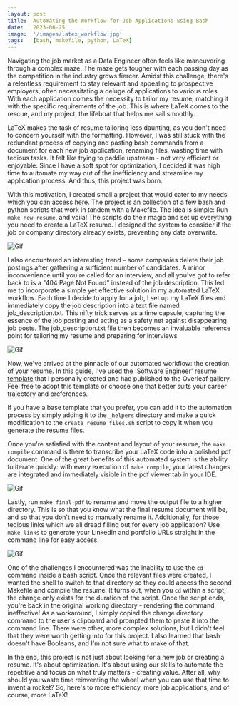```yaml
---
layout: post
title:  Automating the Workflow for Job Applications using Bash
date:   2023-06-25
image:  '/images/latex_workflow.jpg'
tags:   [bash, makefile, python, LaTeX]
---
```


Navigating the job market as a Data Engineer often feels like maneuvering through a complex maze. The maze gets tougher with each passing day as the competition in the industry grows fiercer. Amidst this challenge, there's a relentless requirement to stay relevant and appealing to prospective employers, often necessitating a deluge of applications to various roles. With each application comes the necessity to tailor my resume, matching it with the specific requirements of the job. This is where LaTeX comes to the rescue, and my project, the lifeboat that helps me sail smoothly.

LaTeX makes the task of resume tailoring less daunting, as you don't need to concern yourself with the formatting. However, I was still stuck with the redundant process of copying and pasting bash commands from a document for each new job application, renaming files, wasting time with tedious tasks. It felt like trying to paddle upstream - not very efficient or enjoyable. Since I have a soft spot for optimization, I decided it was high time to automate my way out of the inefficiency and streamline my application process. And thus, this project was born.

With this motivation, I created small a project that would cater to my needs, which you can access [here](https://github.com/oresttokovenko/latex-resume-workflow). The project is an collection of a few bash and python scripts that work in tandem with a Makefile. The idea is simple: Run `make new-resume`, and voila! The scripts do their magic and set up everything you need to create a LaTeX resume. I designed the system to consider if the job or company directory already exists, preventing any data overwrite.

![Gif]({{site.baseurl}}/images/latex_workflow_pt1.gif)

I also encountered an interesting trend – some companies delete their job postings after gathering a sufficient number of candidates. A minor inconvenience until you're called for an interview, and all you've got to refer back to is a "404 Page Not Found" instead of the job description. This led me to incorporate a simple yet effective solution in my automated LaTeX workflow. Each time I decide to apply for a job, I set up my LaTeX files and immediately copy the job description into a text file named job_description.txt. This nifty trick serves as a time capsule, capturing the essence of the job posting and acting as a safety net against disappearing job posts. The job_description.txt file then becomes an invaluable reference point for tailoring my resume and preparing for interviews

![Gif]({{site.baseurl}}/images/latex_workflow_pt2.gif)

Now, we've arrived at the pinnacle of our automated workflow: the creation of your resume. In this guide, I've used the 'Software Engineer' [resume template](https://github.com/oresttokovenko/resume_templates/tree/main/career_developer_template) that I personally created and had published to the Overleaf gallery. Feel free to adopt this template or choose one that better suits your career trajectory and preferences.

If you have a base template that you prefer, you can add it to the automation process by simply adding it to the `_helpers` directory and make a quick modification to the `create_resume_files.sh` script to copy it when you generate the resume files.

Once you're satisfied with the content and layout of your resume, the `make compile` command is there to transcribe your LaTeX code into a polished pdf document. One of the great benefits of this automated system is the ability to iterate quickly: with every execution of `make compile`, your latest changes are integrated and immediately visible in the pdf viewer tab in your IDE.

![Gif]({{site.baseurl}}/images/latex_workflow_pt3.gif)

Lastly, run `make final-pdf` to rename and move the output file to a higher directory. This is so that you know what the final resume document will be, and so that you don't need to manually rename it. Additionally, for those tedious links which we all dread filling out for every job application? Use `make links` to generate your LinkedIn and portfolio URLs straight in the command line for easy access.

![Gif]({{site.baseurl}}/images/latex_workflow_pt4.gif)

One of the challenges I encountered was the inability to use the `cd` command inside a bash script. Once the relevant files were created, I wanted the shell to switch to that directory so they could access the second Makefile and compile the resume. It turns out, when you `cd` within a script, the change only exists for the duration of the script. Once the script ends, you're back in the original working directory - rendering the command ineffective! As a workaround, I simply copied the change directory command to the user's clipboard and prompted them to paste it into the command line. There were other, more complex solutions, but I didn't feel that they were worth getting into for this project. I also learned that bash doesn't have Booleans, and I'm not sure what to make of that.

In the end, this project is not just about looking for a new job or creating a resume. It's about optimization. It's about using our skills to automate the repetitive and focus on what truly matters - creating value. After all, why should you waste time reinventing the wheel when you can use that time to invent a rocket? So, here's to more efficiency, more job applications, and of course, more LaTeX!